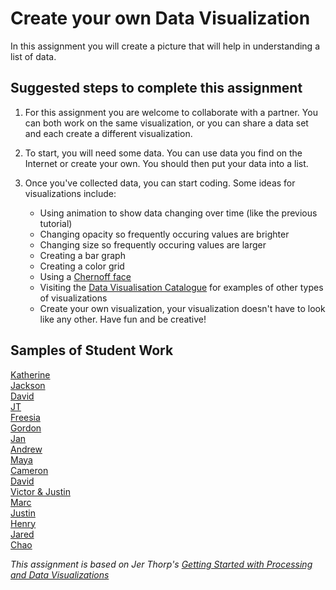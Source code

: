 Create your own Data Visualization
===================================
In this assignment you will create a picture that will help in understanding a list of data. 

Suggested steps to complete this assignment
-------------------------------------------
1. For this assignment you are welcome to collaborate with a partner. You can both work on the same visualization, or you can share a data set and each create a different visualization.   

1. To start, you will need some data. You can use data you find on the Internet or create your own. You should then put your data into a list.

2. Once you've collected data, you can start coding. Some ideas for visualizations include:
   - Using animation to show data changing over time (like the previous tutorial)
   - Changing opacity so frequently occuring values are brighter 
   - Changing size so frequently occuring values are larger
   - Creating a bar graph
   - Creating a color grid
   - Using a [Chernoff face](https://en.wikipedia.org/wiki/Chernoff_face)
   - Visiting the [Data Visualisation Catalogue](https://datavizcatalogue.com/) for examples of other types of visualizations
   - Create your own visualization, your visualization doesn't have to look like any other. Have fun and be creative!

Samples of Student Work
-----------------------
[Katherine](KatherineViz.PNG)   
[Jackson](https://trinket.io/embed/python/c040bc4561?outputOnly=true&runOption=run&start=result)      
[David](DavidViz.PNG)   
[JT](JesusViz.PNG)   
[Freesia](FreesiaViz.PNG)   
[Gordon](GordonViz.PNG)   
[Jan](JanViz.PNG)   
[Andrew](AndrewViz.PNG)    
[Maya](MayaViz.PNG)   
[Cameron](CameronViz.PNG)    
[David](DavidVisual.PNG)   
[Victor & Justin](VictorViz.PNG)  
[Marc](MarcViz.PNG)   
[Justin](JustinViz.PNG)   
[Henry](HenryViz.PNG)   
[Jared](JaredViz.PNG)   
[Chao](ChaoViz.PNG)   

*This assignment is based on Jer Thorp's [Getting Started with Processing and Data Visualizations](http://blog.blprnt.com/blog/blprnt/your-random-numbers-getting-started-with-processing-and-data-visualization)*
